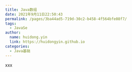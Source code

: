 ```yaml
---
title: Java数组
date: 2021年9月11日22:50:43
permalink: /pages/3ba44ad5-719d-30c2-b458-4f564bfe08f7/
tags: 
  - JavaSe
author: 
  name: huidong.yin
  link: https://huidongyin.github.io
categories: 
  - Java基础
---
```


xxx


